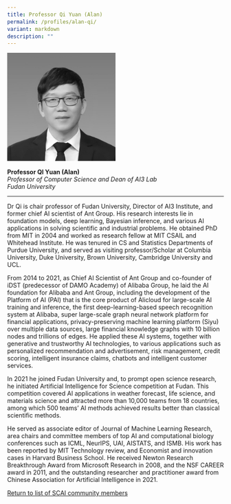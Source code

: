 ```yaml
---
title: Professor Qi Yuan (Alan)
permalink: /profiles/alan-qi/
variant: markdown
description: ""
---
```

<div style="width:50%"><img src="/images/People/qi_alan_2.jpeg" alt="Professor Alan Qi"></div>

**Professor QI Yuan (Alan)**<br>*Professor of Computer Science and Dean of AI3 Lab*<br>*Fudan University*<br>

---

Dr Qi is chair professor of Fudan University, Director of AI3 Institute, and former chief AI scientist of Ant Group. His research interests lie in foundation models, deep learning, Bayesian inference, and various AI applications in solving scientific and industrial problems. He obtained PhD from MIT in 2004 and worked as research fellow at MIT CSAIL and Whitehead Institute. He was tenured in CS and Statistics Departments of Purdue University, and served as visiting professor/Scholar at Columbia University, Duke University, Brown University, Cambridge University and UCL. 

From 2014 to 2021, as Chief AI Scientist of Ant Group and co-founder of iDST (predecessor of DAMO Academy) of Alibaba Group, he laid the AI foundation for Alibaba and Ant Group, including the development of the Platform of AI (PAI) that is the core product of Alicloud for large-scale AI training and inference, the first deep-learning-based speech recognition system at Alibaba, super large-scale graph neural network platform for financial applications, privacy-preserving machine learning platform (Siyu) over multiple data sources, large financial knowledge graphs with 10 billion nodes and trillions of edges. He applied these AI systems, together with generative and trustworthy AI technologies, to various applications such as personalized recommendation and advertisement, risk management, credit scoring, intelligent insurance claims, chatbots and intelligent customer services. 

In 2021 he joined Fudan University and, to prompt open science research, he initiated Artificial Intelligence for Science competition at Fudan. This competition covered AI applications in weather forecast, life science, and materials science and attracted more than 10,000 teams from 18 countries, among which 500 teams’ AI methods achieved results better than classical scientific methods. 

He served as associate editor of Journal of Machine Learning Research, area chairs and committee members of top AI and computational biology conferences such as ICML, NeurIPS, UAI, AISTATS, and ISMB. His work has been reported by MIT Technology review, and Economist and innovation cases in Harvard Business School. He received Newton Research Breakthrough Award from Microsoft Research in 2008, and the NSF CAREER award in 2011, and the outstanding researcher and practitioner award from Chinese Association for Artificial Intelligence in 2021.

[Return to list of SCAI community members](/community)